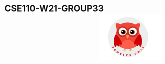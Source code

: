 # CSE110-W21-GROUP33 <img style="float: right;" src="/admin/images/group33_logo.png" alt="owl" width="200"/> 
